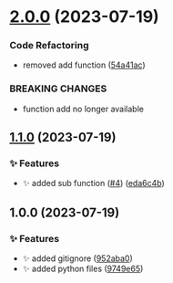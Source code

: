 # [2.0.0](https://github.com/nickolasrm-Learn/SemanticRelease-1-PythonPackage/compare/1.1.0...2.0.0) (2023-07-19)


### Code Refactoring

* removed add function ([54a41ac](https://github.com/nickolasrm-Learn/SemanticRelease-1-PythonPackage/commit/54a41acf89618a952834b2e4a20848bf3c592129))


### BREAKING CHANGES

* function add no longer available

## [1.1.0](https://github.com/nickolasrm-Learn/SemanticRelease-1-PythonPackage/compare/1.0.0...1.1.0) (2023-07-19)


### ✨ Features

* :sparkles:  added sub function ([#4](https://github.com/nickolasrm-Learn/SemanticRelease-1-PythonPackage/issues/4)) ([eda6c4b](https://github.com/nickolasrm-Learn/SemanticRelease-1-PythonPackage/commit/eda6c4b4115e0d74a24bdca754124874bdfd8f28))

## 1.0.0 (2023-07-19)


### ✨ Features

* :sparkles: added gitignore ([952aba0](https://github.com/nickolasrm-Learn/SemanticRelease-1-PythonPackage/commit/952aba0b74414d490f64911abcb502f9cdd6f930))
* :sparkles: added python files ([9749e65](https://github.com/nickolasrm-Learn/SemanticRelease-1-PythonPackage/commit/9749e65ad03a26416bc6b9e23c53435f7890f4b6))
